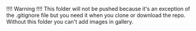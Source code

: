 !!!! Warning !!!!
This folder will not be pushed because it's an exception of the .gitignore file but you need it when you clone or download the repo.
Without this folder you can't add images in gallery.
